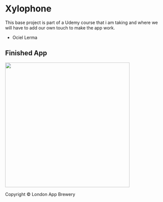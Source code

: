 # Xylophone

This base project is part of a Udemy course that i am taking and where we will have to add our own touch to make the app work. 
- Ociel Lerma


## Finished App
<img src="https://github.com/londonappbrewery/Images/blob/master/Xylophone.png" width="400">

Copyright © London App Brewery
